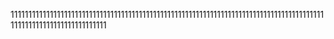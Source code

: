 1111111111111111111111111111111111111111111111111111111111111111111111111111111111111111111111111111111111111111111
